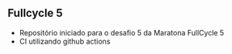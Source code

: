 ## Fullcycle 5

- Repositório iniciado para o desafio 5 da Maratona FullCycle 5
- CI utilizando github actions
